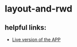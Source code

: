 # layout-and-rwd

## helpful links:

* [Live version of the APP](https://danleks.github.io/layout-and-rwd/)
